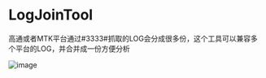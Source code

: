 # LogJoinTool
高通或者MTK平台通过#3333#抓取的LOG会分成很多份，这个工具可以兼容多个平台的LOG，并合并成一份方便分析


![image](https://github.com/zhuohengfeng/LogJoinTool/raw/master/screenshots/1.jpeg)